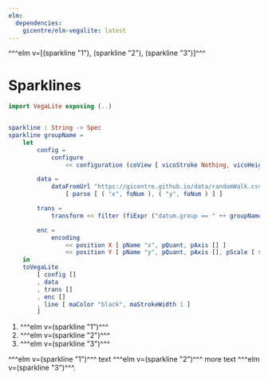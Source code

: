 ```yaml
---
elm:
  dependencies:
    gicentre/elm-vegalite: latest
---
```


^^^elm v=[(sparkline "1"), (sparkline "2"), (sparkline "3")]^^^

# Sparklines

```elm {l=hidden}
import VegaLite exposing (..)


sparkline : String -> Spec
sparkline groupName =
    let
        config =
            configure
                << configuration (coView [ vicoStroke Nothing, vicoHeight 15, vicoWidth 80 ])

        data =
            dataFromUrl "https://gicentre.github.io/data/randomWalk.csv"
                [ parse [ ( "x", foNum ), ( "y", foNum ) ] ]

        trans =
            transform << filter (fiExpr ("datum.group == " ++ groupName))

        enc =
            encoding
                << position X [ pName "x", pQuant, pAxis [] ]
                << position Y [ pName "y", pQuant, pAxis [], pScale [ scZero False ] ]
    in
    toVegaLite
        [ config []
        , data
        , trans []
        , enc []
        , line [ maColor "black", maStrokeWidth 1 ]
        ]
```

1.  ^^^elm v=(sparkline "1")^^^
2.  ^^^elm v=(sparkline "2")^^^
3.  ^^^elm v=(sparkline "3")^^^

^^^elm v=(sparkline "1")^^^ text ^^^elm v=(sparkline "2")^^^ more text ^^^elm v=(sparkline "3")^^^.
